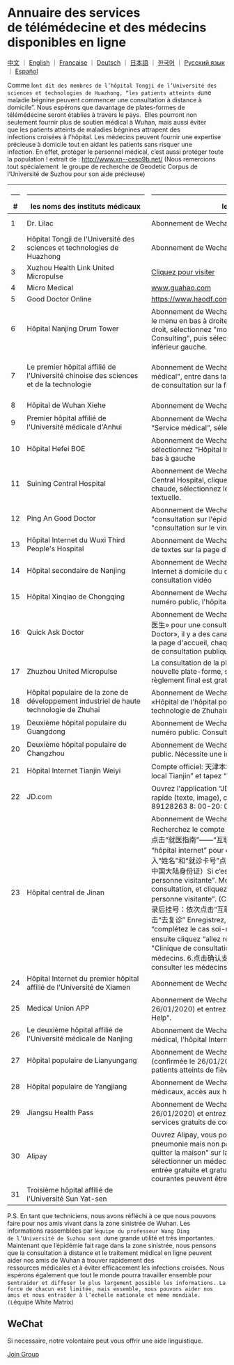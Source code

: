 # Annuaire des services de télémédecine et des médecins disponibles en ligne

[中文](./README.md) ｜ [English](./README-en.md) ｜ [Française](./README-fr.md) ｜ [Deutsch](./README-de.md) ｜ [日本語](./README-jp.md) ｜ [한국어](./README-kr.md)  ｜ [Русский язык](./README-ru.md)  ｜ [Español](./README-es.md)  

Comme l`ont dit des membres de l’hôpital Tongji de l’Université des sciences et technologies de Huazhong, “les patients atteints d`une maladie bégnine peuvent commencer une consultation à distance à domicile”. Nous espérons que davantage de plates-formes de télémédecine seront établies à travers le pays.  Elles pourront non seulement fournir plus de soutien médical à Wuhan, mais aussi éviter que les patients atteints de maladies bégnines attrapent des infections croisées à l’hôpital. Les médecins peuvent fournir une expertise précieuse à domicile tout en aidant les patients sans risquer une infection. En effet, protéger le personnel médical, c’est aussi protéger toute la population ! extrait de : http://www.xn--cesp9b.net/ (Nous remercions tout spécialement  le groupe de recherche de Geodetic Corpus de l’Université de Suzhou pour son aide précieuse)

| <hr size=1 ALIGN=CENTER> # | <hr width = 270 size=1 ALIGN=CENTER> les noms des instituts médicaux </hr> | <hr width = 620 size=1 ALIGN=CENTER> les sites, les abonnements de Wechat </hr> | <hr width = "500" size=1 ALIGN=CENTER> les services（les tarifs）</hr> | <hr width = 100 size=1 ALIGN=CENTER> la date </hr>  |
|---|--------------|---------------------------|-------------------------------|-----------|
1 | Dr. Lilac | Abonnement de Wechat: DingXiangYiSheng | Empêcher une nouvelle pneumonie · Consultation gratuite et gratuite dans le Hubei | 2020/1/24 | 
2 | Hôpital Tongji de l'Université des sciences et technologies de Huazhong |Abonnement de Wechat: whtongji1900 | Fonction de consultation en ligne de la "Clinique de la fièvre". Consultation instantanée à domicile pour les patients mineurs (nombre illimité) | 2020/1/24 |
 3 | Xuzhou Health Link United Micropulse | [Cliquez pour visiter](https://m.myweimai.com/hd/publish/index.f94879867f3ec5e6014bed4efec5328d.html?from=singlemessage&isappinstalled=0) | Consultation gratuite en ligne gratuite 26 | 
 4 | Micro Medical | www.guahao.com | Consultation gratuite gratuite | 24/01/2020 |
 5 | Good Doctor Online | https://www.haodf.com/jibing/feiyan.htm | Charges inconnues | 24/01/2020 |
6 | Hôpital Nanjing Drum Tower | Abonnement de Wechat:南京鼓楼医院, sélectionnez "Services aux patients" dans le menu en bas à droite et sélectionnez "Hôpital Internet". Dans le coin inférieur droit, sélectionnez "moi" après l'enregistrement et sélectionnez "Graphic / Video Consulting", puis sélectionnez "Clinique de consultation sur la fièvre" dans le coin inférieur gauche. | Clinique de dépistage de la fièvre en ligne | 25/01/2020 
7 | Le premier hôpital affilié de l'Université chinoise des sciences et de la technologie | Abonnement de Wechat:中科大一附院 (hôpital provincial d'Anhui), "Service médical", entre dans la colonne d'inscription en ligne "Hôpital Internet", "Clinique de consultation sur la fièvre". | Dans le coin inférieur gauche du menu, "Medical Service" entre dans la colonne d'inscription en ligne "Internet Hospital" "Fever Consultation Clinic". Clinique de consultation gratuite pour la fièvre. Vidéo ou demandes de renseignements. Consultez le rapport d'inspection en ligne. | 2020/1/25 |
8 | Hôpital de Wuhan Xiehe | Abonnement de Wechat: 武汉协和医院 | Clinique de consultation gratuite contre la fièvre | 2020/1/25 | 
9 | Premier hôpital affilié de l'Université médicale d'Anhui | Abonnement de Wechat: 安徽医科大学第一附属医院Dans le menu à gauche “Service médical”, sélectionnez “hôpital Internet” consultation gratuite 
10 | Hôpital Hefei BOE |Abonnement de Wechat: 合肥京东方医院 Recherchez dans le compte public, sélectionnez "Hôpital Internet" dans les "Services médicaux" dans le menu en bas à gauche | Clinique de consultation gratuite | 25/01/2020 | 
11 | Suining Central Hospital |Abonnement de Wechat: 遂宁市中心医院 Entrez dans l'hôpital Internet de Suining Central Hospital, cliquez sur la consultation en ligne, cliquez sur la clinique chaude, sélectionnez le médecin et sélectionnez la consultation graphique et textuelle. | Clinique de la fièvre de l'hôpital Internet | 25/01/2020 |
12 | Ping An Good Doctor | Abonnement de Wechat: 平安好医生 Recherchez dans le numéro public, la "consultation sur l'épidémie" au milieu de la page d'accueil entre dans la "consultation sur le virus coronarien". | Consultation sur les coronavirus | 25/01/2020 |
13 | Hôpital Internet du Wuxi Third People's Hospital | Abonnement de Wechat: 无锡市第三人民医院互联网医院, consultation d'images et de textes sur la page d'accueil, consultation vidéo | Consultation de texte, consultation vidéo | 2020/1/25 |
14 | Hôpital secondaire de Nanjing | Abonnement de Wechat: 南京市第二医院服务号Numéro de service de l'hôpital Internet à domicile du deuxième hôpital de Nanjing, consultation graphique, consultation vidéo | Consultation de la fièvre, consultation graphique, consultation vidéo | 25/01/2020 |
 15 | Hôpital Xinqiao de Chongqing | Abonnement de Wechat:新桥医院 Recherchez le numéro public, suivez, entrez le numéro public, l'hôpital de palme et la consultation en ligne. | Demande en ligne | 25/01/2020 |
16 | Quick Ask Doctor | Abonnement de Wechat: 快速问医生 Programme WeChat Mini Recherchez «快速问医生» pour une consultation gratuite, ou téléchargez l'application «Quick Ask Doctor», il y a des canaux de consultation gratuite et de consultation publique sur la page d'accueil, chaque plate-forme Les médecins disposent de cinq créneaux de consultation publique par jour. Consultation gratuite disponible | Gratuit et payant | 25/01/2020 | 
17 | Zhuzhou United Micropulse | La consultation de la plateforme est gratuite, car il est trop tard pour créer une nouvelle plate-forme, seule la plateforme payante d'origine peut être utilisée et le règlement final est gratuit. | Consultation gratuite en ligne | 25/01/2020 | 
18 | Hôpital populaire de la zone de développement industriel de haute technologie de Zhuhai | Abonnement de Wechat: 珠海高新技术产业开发区人民医院医院  Recherchez «Hôpital de l'hôpital populaire de la zone de développement industriel de haute technologie de Zhuhai» et demandez un diagnostic à droite. | Consultation en ligne | 25/01/2020 |
 19 | Deuxième hôpital populaire du Guangdong | Abonnement de Wechat: 广东省第二人民医院健康管理平台Recherchez et suivez le numéro public. Consultation après connexion. | Consultation en ligne | 25/01/2020 |
 20 | Deuxième hôpital populaire de Changzhou | Abonnement de Wechat: 常州市第二人民医院 Recherchez et suivez le numéro public. Nécessite une inscription. |la clinique de la fièvre en ligne | 25/01/2020 |
21 | Hôpital Internet Tianjin Weiyi |Compte officiel: 天津本地宝: Entrez la page d'accueil du compte officiel  “Trésor local Tianjin” et tapez “consultation”.| Clinique éloignée | 1/26/2020 | 
22 | JD.com | Ouvrez l'application “JD.com” et recherchez directement «京东义诊». Consultation rapide (texte, image), consultation téléphonique (010-89128261; 010-89128263 8: 00-20: 00 tous les jours) | Consultation rapide et consultation téléphonique | 2020/1/26 |
 23 | Hôpital central de Jinan | Abonnement de Wechat: 济南市中心医院  1.搜索并关注公众号“济南市中心医院” Recherchez le compte officiel "Hôpital central de Jinan" et suivez-le. 2.关注后依次点击“就医指南”——“互联网医院”进入小程序 Cliquez “guide de consultation” —— “hôpital internet” pour entrer le mini-programme. 3.首次使用点击添加就诊人，输入“姓名”和“就诊卡号”点击绑卡 或者 直接点击“直接添加就诊人”（但此方式目前只支持中国大陆身份证）Si c’est la première fois de l’utiliser, il faut cliquer “ajoute de personne visitante”. Moyen 1: Tapez votre nom, prénom et le numéro de carte de consultation, et cliquez “lier votre carte”. Moyen 2: Cliquez directement “ajoute de personne visitante”. (Ce moyen ne soutiens que la carte d’identité chinoise). 4.登录后挂号：依次点击“互联网医院问诊”——“自填病例”并填写症状描述和图片，最后点击“去复诊” Enregistrez, puis cliquez “consultation d’hôpital internet” —— “complétez le cas soi-même” et tapez les symptômes de maladies et les photos, ensuite cliquez “allez reconsulter”. 5.点击“发热咨询门诊”查询医生信息。 Cliquez "Clinique de consultation sur la fièvre" pour se renseigner sur les informations des médecins. 6.点击确认支付即可问诊 Enfin cliquez “confirmation de paiement” pour consulter les médecins.| Consultation en ligne | 2020/1/26 |
 24 | Hôpital Internet du premier hôpital affilié de l'Université de Xiamen | Abonnement de Wechat: 厦门大学附属第一医院互联网医院  Page ambulatoire. | Consultation en ligne | 1/26/2020 | 
25 | Medical Union APP |Abonnement de Wechat: 医联 App Recherchez la page d'accueil (confirmée le 26/01/2020) et entrez dans la page "Outbreak Prevention and Control, Online Help". | Consultation 7 * 24 heures | 26/01/2020 
| 26 | Le deuxième hôpital affilié de l'Université médicale de Nanjing | Abonnement de Wechat: 南京医科大学第二附属医院  Entrez dans le service médical, l'hôpital Internet. | Hôpital Internet | 26/01/2020 |
27 | Hôpital populaire de Lianyungang | Abonnement de Wechat: 连云港市第一人民医院Recherchez la page d'accueil (confirmée le 26/01/2020) va à "Fournir une consultation en ligne gratuite aux patients atteints de fièvre »| Consultation en ligne gratuite pour les patients atteints de fièvre | 26/01/2020 | 
28 | Hôpital populaire de Yangjiang | Abonnement de Wechat: 阳江市人民医院Recherchez le menu de services médicaux, accès aux hôpitaux Internet | Hôpitaux Internet | 26/01/2020 | 
29 | Jiangsu Health Pass | Abonnement de Wechat: "江苏健康通" Recherchez la page d'accueil (confirmée le 26/01/2020) et entrez "Jiangsu Health Pass - un portail unifié pour fournir des services gratuits de consultation à la fièvre " | Clinique de la fièvre gratuite | 1/26/2020 |
30 | Alipay | Ouvrez Alipay, vous pouvez voir "新型肺炎莫恐慌 足不出户免费问医生Nouvelle pneumonie mais non panique, demandez à votre médecin gratuitement sans quitter la maison" sur la barre de défilement sur la page d'accueil. Cliquez pour sélectionner un médecin pour une consultation en ligne gratuite. Alipay ouvre une entrée gratuite et gratuite à la clinique pour les citoyens de Wuhan, les maladies courantes peuvent être diagnostiquées en ligne |  | 2020/1/26 |
 31 | Troisième hôpital affilié de l'Université Sun Yat-sen | | Consultation gratuite | 

P.S. En tant que techniciens, nous avons réfléchi à ce que nous pouvons faire pour nos amis vivant dans la zone sinistrée de Wuhan. Les informations rassemblées par l`équipe du professeur Wang Ding de l’Université de Suzhou sont d`une grande utilité et très importantes. Maintenant que l’épidémie fait rage dans la zone sinistrée, nous pensons que la consultation à distance et le traitement médical en ligne peuvent aider nos amis de Wuhan à trouver rapidement des ressources médicales et à éviter efficacement les infections croisées. Nous espérons également que tout le monde pourra travailler ensemble pour s`entraider et diffuser le plus largement possible les informations. La force de chacun est limitée, mais ensemble, nous pouvons aider nos amis et nous entraider à l’échelle nationale et même mondiale. (L`équipe White Matrix)
## WeChat

Si necessaire, notre volontaire peut vous offrir une aide linguistique.

[Join Group](https://wm-github-images.s3-ap-northeast-1.amazonaws.com/wuhan/wechat/française.png)
